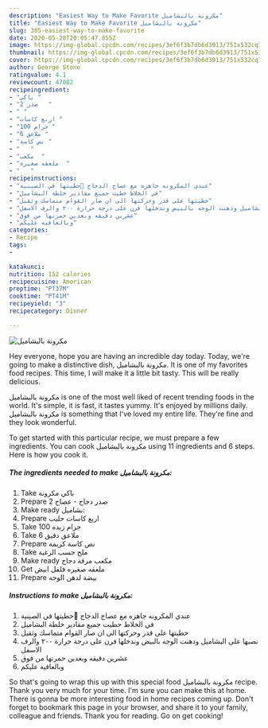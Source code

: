```yaml
---
description: "Easiest Way to Make Favorite مكرونة بالبشاميل"
title: "Easiest Way to Make Favorite مكرونة بالبشاميل"
slug: 305-easiest-way-to-make-favorite
date: 2020-05-28T20:05:47.855Z
image: https://img-global.cpcdn.com/recipes/3ef6f3b7db6d3913/751x532cq70/الصورة-الرئيسية-لوصفةمكرونة-بالبشاميل.jpg
thumbnail: https://img-global.cpcdn.com/recipes/3ef6f3b7db6d3913/751x532cq70/الصورة-الرئيسية-لوصفةمكرونة-بالبشاميل.jpg
cover: https://img-global.cpcdn.com/recipes/3ef6f3b7db6d3913/751x532cq70/الصورة-الرئيسية-لوصفةمكرونة-بالبشاميل.jpg
author: George Stone
ratingvalue: 4.1
reviewcount: 47082
recipeingredient:
- "باكي "
- "2 صدر   "
- " "
- "اربع كاسات "
- "100 جرام "
- "6 ملاعق "
- "نص كاسة "
- "   "
- "مكعب  "
- "ملعقه صغيره  "
- "   "
recipeinstructions:
- "عندي المكرونه جاهزه مع عصاج الدجاج 🍝حطيتها في الصينية"
- "في الخلاط حطيت جميع مقادير خلطة البشاميل"
- "حطيتها على قدر وحركتها الى ان صار القوام متماسك وثقيل"
- "نصبها على البشاميل ودهنت الوجه بالبيض وندخلها فرن على درجة حرارة ٢٠٠ والرف الاسفل"
- "عشرين دقيقه وبعدين حمرتها من فوق"
- "وبالعافيه عليكم"
categories:
- Recipe
tags:
- 

katakunci:  
nutrition: 152 calories
recipecuisine: American
preptime: "PT37M"
cooktime: "PT41M"
recipeyield: "3"
recipecategory: Dinner

---
```



![مكرونة بالبشاميل](https://img-global.cpcdn.com/recipes/3ef6f3b7db6d3913/751x532cq70/الصورة-الرئيسية-لوصفةمكرونة-بالبشاميل.jpg)

Hey everyone, hope you are having an incredible day today. Today, we're going to make a distinctive dish, مكرونة بالبشاميل. It is one of my favorites food recipes. This time, I will make it a little bit tasty. This will be really delicious.

مكرونة بالبشاميل is one of the most well liked of recent trending foods in the world. It's simple, it is fast, it tastes yummy. It's enjoyed by millions daily. مكرونة بالبشاميل is something that I've loved my entire life. They're fine and they look wonderful.




To get started with this particular recipe, we must prepare a few ingredients. You can cook مكرونة بالبشاميل using 11 ingredients and 6 steps. Here is how you cook it.

<!--inarticleads1-->

##### The ingredients needed to make مكرونة بالبشاميل:

1. Take باكي مكرونة
1. Prepare 2 صدر دجاج - عصاج
1. Make ready  بشاميل:
1. Prepare اربع كاسات حليب
1. Take 100 جرام زبده
1. Take 6 ملاعق دقيق
1. Prepare نص كاسة كريمة
1. Take  ملح حسب الرغبة
1. Make ready مكعب مرقة دجاج
1. Get ملعقه صغيره فلفل ابيض
1. Prepare  بيضة لدهن الوجه




<!--inarticleads2-->

##### Instructions to make مكرونة بالبشاميل:

1. عندي المكرونه جاهزه مع عصاج الدجاج 🍝حطيتها في الصينية
1. في الخلاط حطيت جميع مقادير خلطة البشاميل
1. حطيتها على قدر وحركتها الى ان صار القوام متماسك وثقيل
1. نصبها على البشاميل ودهنت الوجه بالبيض وندخلها فرن على درجة حرارة ٢٠٠ والرف الاسفل
1. عشرين دقيقه وبعدين حمرتها من فوق
1. وبالعافيه عليكم




So that's going to wrap this up with this special food مكرونة بالبشاميل recipe. Thank you very much for your time. I'm sure you can make this at home. There is gonna be more interesting food in home recipes coming up. Don't forget to bookmark this page in your browser, and share it to your family, colleague and friends. Thank you for reading. Go on get cooking!
